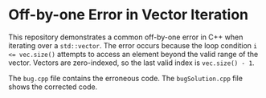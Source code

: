 # Off-by-one Error in Vector Iteration

This repository demonstrates a common off-by-one error in C++ when iterating over a `std::vector`.  The error occurs because the loop condition `i <= vec.size()` attempts to access an element beyond the valid range of the vector.  Vectors are zero-indexed, so the last valid index is `vec.size() - 1`.

The `bug.cpp` file contains the erroneous code. The `bugSolution.cpp` file shows the corrected code. 